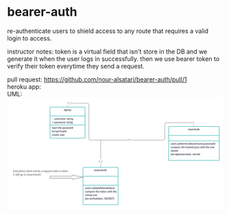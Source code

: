 # bearer-auth
re-authenticate users to shield access to any route that requires a valid login to access.


instructor notes: token is a virtual field that isn't store in the DB and we generate it when the user logs in successfully. then we use bearer token to verify their token everytime they send a request.

pull request: https://github.com/nour-alsatari/bearer-auth/pull/1    <br>
heroku app: <br>
UML: ![uml diagram](./UML.png)

